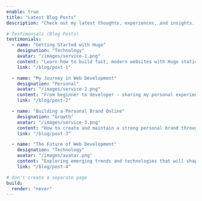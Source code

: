 ```yaml
---
enable: true
title: "Latest Blog Posts"
description: "Check out my latest thoughts, experiences, and insights. Here are some of my recent blog posts that I think you'll find interesting."

# Testimonials (Blog Posts)
testimonials:
  - name: "Getting Started with Hugo"
    designation: "Technology"
    avatar: "/images/service-1.png"
    content: "Learn how to build fast, modern websites with Hugo static site generator. Perfect for blogs, portfolios, and documentation sites."
    link: "/blog/post-1"

  - name: "My Journey in Web Development"
    designation: "Personal"
    avatar: "/images/service-2.png"
    content: "From beginner to developer - sharing my personal experience learning web development and the lessons I've learned along the way."
    link: "/blog/post-2"

  - name: "Building a Personal Brand Online"
    designation: "Growth"
    avatar: "/images/service-3.png"
    content: "How to create and maintain a strong personal brand through blogging, social media, and authentic content creation."
    link: "/blog/post-3"

  - name: "The Future of Web Development"
    designation: "Technology"
    avatar: "/images/avatar.png"
    content: "Exploring emerging trends and technologies that will shape the future of web development and digital experiences."
    link: "/blog/post-4"

# don't create a separate page
build:
  render: "never"
---
```

